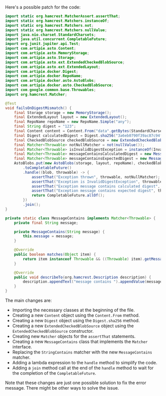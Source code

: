 Here's a possible patch for the code:

```java
import static org.hamcrest.MatcherAssert.assertThat;
import static org.hamcrest.Matchers.instanceOf;
import static org.hamcrest.Matchers.not;
import static org.hamcrest.Matchers.nullValue;
import java.nio.charset.StandardCharsets;
import java.util.concurrent.CompletableFuture;
import org.junit.jupiter.api.Test;
import com.artipie.asto.Content;
import com.artipie.asto.MemoryStorage;
import com.artipie.asto.Storage;
import com.artipie.asto.ext.ExtendedCheckedBlobSource;
import com.artipie.asto.ext.ExtendedLayout;
import com.artipie.docker.Digest;
import com.artipie.docker.RepoName;
import com.artipie.docker.asto.AstoBlobs;
import com.artipie.docker.asto.CheckedBlobSource;
import com.google.common.base.Throwables;
import org.hamcrest.Matcher;

@Test
void failsOnDigestMismatch() {
    final Storage storage = new MemoryStorage();
    final ExtendedLayout layout = new ExtendedLayout();
    final RepoName repoName = new RepoName.Simple("any");
    final String digest = "123";
    final Content content = Content.From("data".getBytes(StandardCharsets.UTF_8));
    final Digest calculatedDigest = Digest.sha256("3a6eb0790f39ac87c94f3856b2dd2c5d110e6811602261a9a923d3bb23adc8b7");
    final CheckedBlobSource checkedBlobSource = new ExtendedCheckedBlobSource(content, calculatedDigest);
    final Matcher<Throwable> notNullMatcher = not(nullValue());
    final Matcher<Throwable> isInvalidDigestException = instanceOf(InvalidDigestException.class);
    final Matcher<Throwable> messageContainsCalculatedDigest = new MessageContains(calculatedDigest.toString());
    final Matcher<Throwable> messageContainsExpectedDigest = new MessageContains(digest);
    AstoBlobs.put(new AstoBlobs(storage, layout, repoName), checkedBlobSource)
        .toCompletableFuture()
        .handle((blob, throwable) -> {
            assertThat("Exception thrown", throwable, notNullMatcher);
            assertThat("Exception is InvalidDigestException", throwable, isInvalidDigestException);
            assertThat("Exception message contains calculated digest", throwable, messageContainsCalculatedDigest);
            assertThat("Exception message contains expected digest", throwable, messageContainsExpectedDigest);
            return CompletableFuture.allOf();
        })
        .join();
}

private static class MessageContains implements Matcher<Throwable> {
    private final String message;

    private MessageContains(String message) {
        this.message = message;
    }

    @Override
    public boolean matches(Object item) {
        return item instanceof Throwable && ((Throwable) item).getMessage().contains(message);
    }

    @Override
    public void describeTo(org.hamcrest.Description description) {
        description.appendText("message contains ").appendValue(message);
    }
}
```

The main changes are:

* Importing the necessary classes at the beginning of the file.
* Creating a new `Content` object using the `Content.From` method.
* Creating a new `Digest` object using the `Digest.sha256` method.
* Creating a new `ExtendedCheckedBlobSource` object using the `ExtendedCheckedBlobSource` constructor.
* Creating new `Matcher` objects for the `assertThat` statements.
* Creating a new `MessageContains` class that implements the `Matcher` interface.
* Replacing the `StringContains` matcher with the new `MessageContains` matcher.
* Adding a lambda expression to the `handle` method to simplify the code.
* Adding a `join` method call at the end of the `handle` method to wait for the completion of the `CompletableFuture`.

Note that these changes are just one possible solution to fix the error message. There might be other ways to solve the issue.
